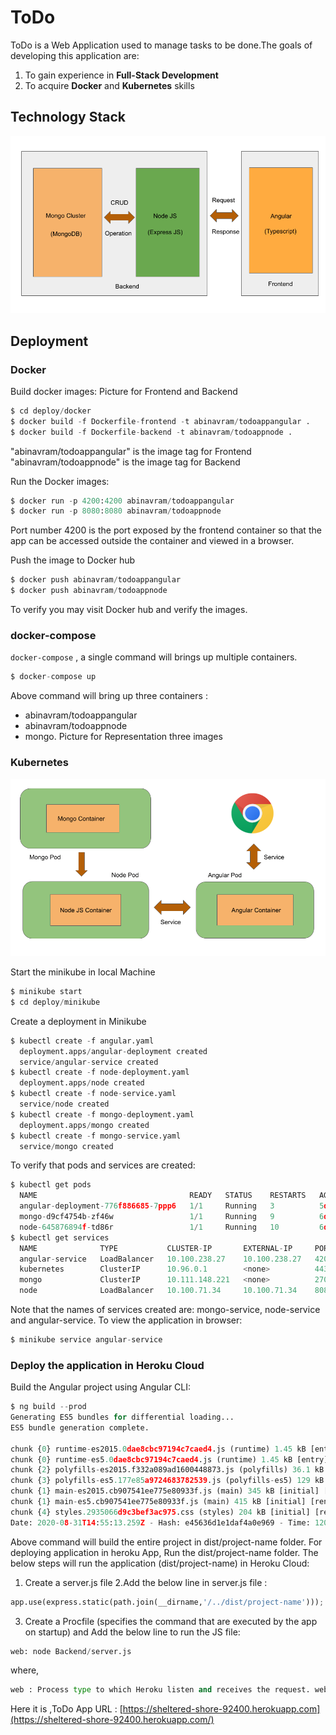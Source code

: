 # ToDo 

ToDo is a Web Application used to manage tasks to be done.The goals of developing 
this application are:
1. To gain experience in **Full-Stack Development** 
2. To acquire **Docker** and **Kubernetes** skills

## Technology Stack

![](images/project_techno_stack.png)


## Deployment
### Docker
Build docker images:
Picture for Frontend and Backend
```python
$ cd deploy/docker
$ docker build -f Dockerfile-frontend -t abinavram/todoappangular .
$ docker build -f Dockerfile-backend -t abinavram/todoappnode .
```
"abinavram/todoappangular" is the image tag for Frontend
"abinavram/todoappnode" is the image tag for Backend

Run the Docker images:
```python
$ docker run -p 4200:4200 abinavram/todoappangular
$ docker run -p 8080:8080 abinavram/todoappnode
```
Port number 4200 is the port exposed by the frontend container so that the app can be accessed outside the container and viewed in a browser.

Push the image to Docker hub
```python
$ docker push abinavram/todoappangular
$ docker push abinavram/todoappnode
```
To verify you may visit Docker hub and verify the images.
### docker-compose
`docker-compose` , a single command will brings up multiple containers.
```python
$ docker-compose up
```
Above command will bring up three containers : 
- abinavram/todoappangular
- abinavram/todoappnode 
- mongo.
Picture for Representation three images
### Kubernetes
![](images/kube_design.png)

Start the minikube in local Machine
```python
$ minikube start
$ cd deploy/minikube
```
Create a deployment in Minikube 
```python
$ kubectl create -f angular.yaml
  deployment.apps/angular-deployment created
  service/angular-service created
$ kubectl create -f node-deployment.yaml
  deployment.apps/node created
$ kubectl create -f node-service.yaml
  service/node created
$ kubectl create -f mongo-deployment.yaml
  deployment.apps/mongo created
$ kubectl create -f mongo-service.yaml
  service/mongo created
```
To verify that pods and services are created:
```python
$ kubectl get pods
  NAME                                  READY   STATUS    RESTARTS   AGE
  angular-deployment-776f886685-7ppp6   1/1     Running   3          5d21h
  mongo-d9cf4754b-zf46w                 1/1     Running   9          6d14h
  node-645876894f-td86r                 1/1     Running   10         6d12h
$ kubectl get services
  NAME              TYPE           CLUSTER-IP       EXTERNAL-IP     PORT(S)          AGE
  angular-service   LoadBalancer   10.100.238.27    10.100.238.27   4200:30781/TCP   5d21h
  kubernetes        ClusterIP      10.96.0.1        <none>          443/TCP          6d16h
  mongo             ClusterIP      10.111.148.221   <none>          27017/TCP        6d14h
  node              LoadBalancer   10.100.71.34     10.100.71.34    8080:30266/TCP   6d14h
```
Note that the names of services created are: 
mongo-service, node-service and angular-service.  To view the application in browser:
```python
$ minikube service angular-service
```

### Deploy the application in Heroku Cloud

Build the Angular project using Angular CLI: 
```python
$ ng build --prod
Generating ES5 bundles for differential loading...
ES5 bundle generation complete.

chunk {0} runtime-es2015.0dae8cbc97194c7caed4.js (runtime) 1.45 kB [entry] [rendered]
chunk {0} runtime-es5.0dae8cbc97194c7caed4.js (runtime) 1.45 kB [entry] [rendered]
chunk {2} polyfills-es2015.f332a089ad1600448873.js (polyfills) 36.1 kB [initial] [rendered]
chunk {3} polyfills-es5.177e85a9724683782539.js (polyfills-es5) 129 kB [initial] [rendered]
chunk {1} main-es2015.cb907541ee775e80933f.js (main) 345 kB [initial] [rendered]
chunk {1} main-es5.cb907541ee775e80933f.js (main) 415 kB [initial] [rendered]
chunk {4} styles.2935066d9c3bef3ac975.css (styles) 204 kB [initial] [rendered]
Date: 2020-08-31T14:55:13.259Z - Hash: e45636d1e1daf4a0e969 - Time: 120713ms
```
Above command will build the entire project in dist/project-name folder.  For deploying application in heroku App, Run the dist/project-name folder.  The below steps will run the application (dist/project-name)  in Heroku Cloud:

1. Create a server.js file
2.Add the below line in server.js file :
```python
app.use(express.static(path.join(__dirname,'/../dist/project-name')));
```
3. Create a Procfile (specifies the command that are executed by the app on startup) and Add the below line to run the JS file:
```python
web: node Backend/server.js
```
where,
```python
web : Process type to which Heroku listen and receives the request. web command will be executed for running ToDo application.
```
Here it is ,ToDo App URL : 
[https://sheltered-shore-92400.herokuapp.com](https://sheltered-shore-92400.herokuapp.com/)
